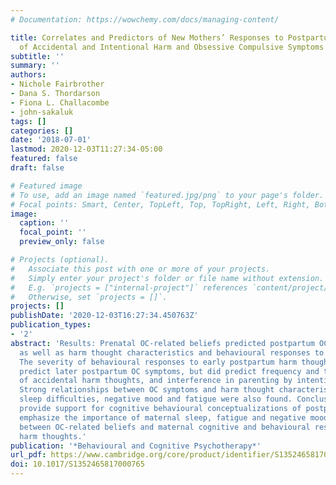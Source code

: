 ```yaml
---
# Documentation: https://wowchemy.com/docs/managing-content/

title: Correlates and Predictors of New Mothers’ Responses to Postpartum Thoughts
  of Accidental and Intentional Harm and Obsessive Compulsive Symptoms
subtitle: ''
summary: ''
authors:
- Nichole Fairbrother
- Dana S. Thordarson
- Fiona L. Challacombe
- john-sakaluk
tags: []
categories: []
date: '2018-07-01'
lastmod: 2020-12-03T11:27:34-05:00
featured: false
draft: false

# Featured image
# To use, add an image named `featured.jpg/png` to your page's folder.
# Focal points: Smart, Center, TopLeft, Top, TopRight, Left, Right, BottomLeft, Bottom, BottomRight.
image:
  caption: ''
  focal_point: ''
  preview_only: false

# Projects (optional).
#   Associate this post with one or more of your projects.
#   Simply enter your project's folder or file name without extension.
#   E.g. `projects = ["internal-project"]` references `content/project/deep-learning/index.md`.
#   Otherwise, set `projects = []`.
projects: []
publishDate: '2020-12-03T16:27:34.450763Z'
publication_types:
- '2'
abstract: 'Results: Prenatal OC-related beliefs predicted postpartum OC symptoms,
  as well as harm thought characteristics and behavioural responses to harm thoughts.
  The severity of behavioural responses to early postpartum harm thoughts did not
  predict later postpartum OC symptoms, but did predict frequency and time occupation
  of accidental harm thoughts, and interference in parenting by intentional harm thoughts.
  Strong relationships between OC symptoms and harm thought characteristics, and concurrent
  sleep difﬁculties, negative mood and fatigue were also found. Conclusions: Findings
  provide support for cognitive behavioural conceptualizations of postpartum OCD and
  emphasize the importance of maternal sleep, fatigue and negative mood in the relationship
  between OC-related beliefs and maternal cognitive and behavioural responses to postpartum
  harm thoughts.'
publication: '*Behavioural and Cognitive Psychotherapy*'
url_pdf: https://www.cambridge.org/core/product/identifier/S1352465817000765/type/journal_article
doi: 10.1017/S1352465817000765
---
```

